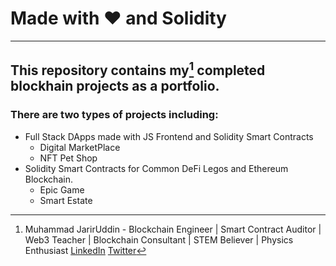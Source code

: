 # Made with ❤️ and Solidity
---

## This repository contains my[^1] completed blockhain projects as a portfolio.

### There are two types of projects including: 
  - Full Stack DApps made with JS Frontend and Solidity Smart Contracts
    * Digital MarketPlace
    * NFT Pet Shop
  - Solidity Smart Contracts for Common DeFi Legos and Ethereum Blockchain.
    * Epic Game
    * Smart Estate

[^1]: Muhammad JarirUddin - Blockchain Engineer | Smart Contract Auditor | Web3 Teacher | Blockchain Consultant | STEM Believer | Physics Enthusiast
      [LinkedIn](https://www.linkedin.com/in/jarir-ju/)
      [Twitter](https://twitter.com/JarirUddin)
      
